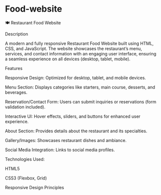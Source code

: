 # Food-website
🍽 Restaurant Food Website

Description

A modern and fully responsive Restaurant Food Website built using HTML, CSS, and JavaScript. The website showcases the restaurant’s menu, services, and contact information with an engaging user interface, ensuring a seamless experience on all devices (desktop, tablet, mobile).

Features

Responsive Design: Optimized for desktop, tablet, and mobile devices.

Menu Section: Displays categories like starters, main course, desserts, and beverages.

Reservation/Contact Form: Users can submit inquiries or reservations (form validation included).

Interactive UI: Hover effects, sliders, and buttons for enhanced user experience.

About Section: Provides details about the restaurant and its specialties.

Gallery/Images: Showcases restaurant dishes and ambiance.

Social Media Integration: Links to social media profiles.


Technologies Used:

HTML5

CSS3 (Flexbox, Grid)

Responsive Design Principles

